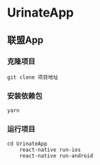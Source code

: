 # UrinateApp
## 联盟App

### 克隆项目
    git clone 项目地址
### 安装依赖包
    yarn
### 运行项目
    cd UrinateApp
        react-native run-ios
        react-native run-android